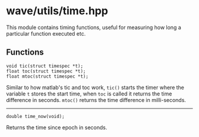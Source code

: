 # wave/utils/time.hpp

This module contains timing functions, useful for measuring how long a particular function executed etc.


## Functions

    void tic(struct timespec *t);
    float toc(struct timespec *t);
    float mtoc(struct timespec *t);

Similar to how matlab's tic and toc work, `tic()` starts the timer where the variable `t` stores the start time, when `toc` is called it returns the time difference in seconds. `mtoc()` returns the time difference in milli-seconds.

---

    double time_now(void);

Returns the time since epoch in seconds.
